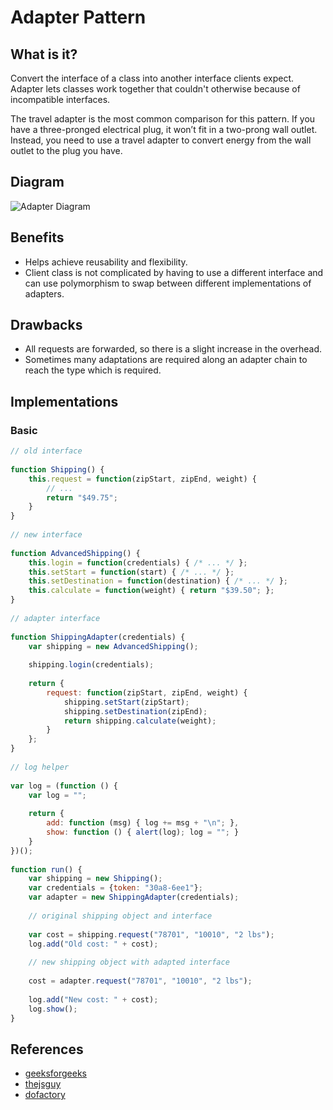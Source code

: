 # Adapter Pattern


## What is it?

Convert the interface of a class into another interface clients expect. Adapter lets classes work together that couldn't otherwise because of incompatible interfaces.

The travel adapter is the most common comparison for this pattern. If you have a three-pronged electrical plug, it won’t fit in a two-prong wall outlet. Instead, you need to use a travel adapter to convert energy from the wall outlet to the plug you have.

## Diagram
![Adapter Diagram](http://buraktas.com/public/images/2015/01/adapter-design-pattern.png)

## Benefits
- Helps achieve reusability and flexibility.
- Client class is not complicated by having to use a different interface and can use polymorphism to swap between different implementations of adapters.

## Drawbacks

- All requests are forwarded, so there is a slight increase in the overhead.
- Sometimes many adaptations are required along an adapter chain to reach the type which is required.

## Implementations

### Basic

```javascript
// old interface
 
function Shipping() {
    this.request = function(zipStart, zipEnd, weight) {
        // ...
        return "$49.75";
    }
}
 
// new interface
 
function AdvancedShipping() {
    this.login = function(credentials) { /* ... */ };
    this.setStart = function(start) { /* ... */ };
    this.setDestination = function(destination) { /* ... */ };
    this.calculate = function(weight) { return "$39.50"; };
}
 
// adapter interface
 
function ShippingAdapter(credentials) {
    var shipping = new AdvancedShipping();
 
    shipping.login(credentials);
 
    return {
        request: function(zipStart, zipEnd, weight) {
            shipping.setStart(zipStart);
            shipping.setDestination(zipEnd);
            return shipping.calculate(weight);
        }
    };
}
 
// log helper
 
var log = (function () {
    var log = "";
 
    return {
        add: function (msg) { log += msg + "\n"; },
        show: function () { alert(log); log = ""; }
    }
})();
 
function run() {
    var shipping = new Shipping();
    var credentials = {token: "30a8-6ee1"};
    var adapter = new ShippingAdapter(credentials);
 
    // original shipping object and interface
 
    var cost = shipping.request("78701", "10010", "2 lbs");
    log.add("Old cost: " + cost);
 
    // new shipping object with adapted interface
 
    cost = adapter.request("78701", "10010", "2 lbs");
 
    log.add("New cost: " + cost);
    log.show();
}
```

## References
- [geeksforgeeks](http://www.geeksforgeeks.org/adapter-pattern/)
- [thejsguy](http://thejsguy.com/2015/10/16/the-adapter-pattern-in-javascript.html)
- [dofactory](http://www.dofactory.com/javascript/adapter-design-pattern)
